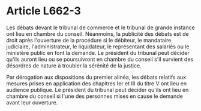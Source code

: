 # Article L662-3

<p>Les débats devant le tribunal de commerce et le tribunal de grande instance ont lieu en chambre du conseil. Néanmoins, la publicité des débats est de droit après l'ouverture de la procédure si le débiteur, le mandataire judiciaire, l'administrateur, le liquidateur, le représentant des salariés ou le ministère public en font la demande. Le président du tribunal peut décider qu'ils auront lieu ou se poursuivront en chambre du conseil s'il survient des désordres de nature à troubler la sérénité de la justice. </p><p>Par dérogation aux dispositions du premier alinéa, les débats relatifs aux mesures prises en application des chapitres Ier et III du titre V ont lieu en audience publique. Le président du tribunal peut décider qu'ils ont lieu en chambre du conseil si l'une des personnes mises en cause le demande avant leur ouverture.</p>